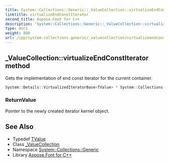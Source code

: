```yaml
---
title: System::Collections::Generic::_ValueCollection::virtualizeEndConstIterator method
linktitle: virtualizeEndConstIterator
second_title: Aspose.Font for C++
description: 'System::Collections::Generic::_ValueCollection::virtualizeEndConstIterator method. Gets the implementation of end const iterator for the current container in C++.'
type: docs
weight: 800
url: /cpp/system.collections.generic/_valuecollection/virtualizeendconstiterator/
---
```

## _ValueCollection::virtualizeEndConstIterator method


Gets the implementation of end const iterator for the current container.

```cpp
System::Details::VirtualizedIteratorBase<TValue> * System::Collections::Generic::_ValueCollection<Dict>::virtualizeEndConstIterator() const override
```


### ReturnValue

Pointer to the newly created iterator kernel object.

## See Also

* Typedef [TValue](../tvalue/)
* Class [_ValueCollection](../)
* Namespace [System::Collections::Generic](../../)
* Library [Aspose.Font for C++](../../../)
